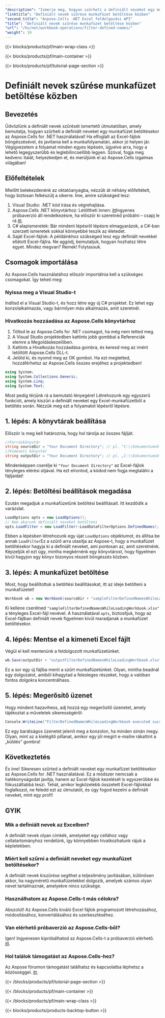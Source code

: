 ```yaml
---
"description": "Ismerje meg, hogyan szűrheti a definiált neveket egy munkafüzet betöltésekor az Aspose.Cells for .NET segítségével. Lépésről lépésre útmutató az Excel kezelésének javításához."
"linktitle": "Definiált nevek szűrése munkafüzet betöltése közben"
"second_title": "Aspose.Cells .NET Excel feldolgozási API"
"title": "Definiált nevek szűrése munkafüzet betöltése közben"
"url": "/hu/net/workbook-operations/filter-defined-names/"
"weight": 19
---
```


{{< blocks/products/pf/main-wrap-class >}}

{{< blocks/products/pf/main-container >}}

{{< blocks/products/pf/tutorial-page-section >}}

# Definiált nevek szűrése munkafüzet betöltése közben

## Bevezetés
Üdvözlünk a definiált nevek szűrését ismertető útmutatóban, amely bemutatja, hogyan szűrheti a definiált neveket egy munkafüzet betöltésekor az Aspose.Cells for .NET használatával! Ha elfoglalt az Excel-fájlok böngészésével, és javítania kell a munkafolyamatán, akkor jó helyen jár. Végigvezetem a folyamat minden egyes lépésén, ügyelve arra, hogy a lehető legegyszerűbb és leglebilincselőbb legyen. Szóval, fogja meg kedvenc italát, helyezkedjen el, és merüljünk el az Aspose.Cells izgalmas világában!
## Előfeltételek
Mielőtt belekezdenénk az oktatóanyagba, nézzük át néhány előfeltételt, hogy biztosan felkészülj a sikerre. Íme, amire szükséged lesz:
1. Visual Studio: .NET kód írása és végrehajtása.
2. Aspose.Cells .NET könyvtárhoz: Letöltheti innen: [itt](https://releases.aspose.com/cells/net/)Ingyenes próbaverzió áll rendelkezésre, ha először ki szeretnéd próbálni – csapj le rá [itt](https://releases.aspose.com/).
3. C# alapismeretek: Bár mindent lépésről lépésre elmagyarázok, a C#-ban szerzett ismeretek sokkal könnyebbé teszik az életedet.
4. Saját Excel-fájlok: A példáinkhoz szükséged lesz egy definiált nevekkel ellátott Excel-fájlra. Ne aggódj, bemutatjuk, hogyan hozhatsz létre egyet.
Mindez megvan? Remek! Folytassuk.
## Csomagok importálása
Az Aspose.Cells használatához először importálnia kell a szükséges csomagokat. Így teheti meg:
### Nyissa meg a Visual Studio-t
Indítsd el a Visual Studio-t, és hozz létre egy új C# projektet. Ez lehet egy konzolalkalmazás, vagy bármilyen más alkalmazás, amit szeretnél.
### Hivatkozás hozzáadása az Aspose.Cells könyvtárhoz
1. Töltsd le az Aspose.Cells for .NET csomagot, ha még nem tetted meg.
2. A Visual Studio projektedben kattints jobb gombbal a Referenciák elemre a Megoldáskezelőben.
3. Kattints a Hivatkozás hozzáadása gombra, és keresd meg az imént letöltött Aspose.Cells DLL-t.
4. Jelöld ki, és nyomd meg az OK gombot.
Ha ezt megtetted, hozzáférhetsz az Aspose.Cells összes erejéhez a projektedben!
```csharp
using System;
using System.Collections.Generic;
using System.Linq;
using System.Text;
```
Most pedig térjünk rá a bemutató lényegére! Létrehozunk egy egyszerű funkciót, amely kiszűri a definiált neveket egy Excel-munkafüzetből a betöltés során. Nézzük meg ezt a folyamatot lépésről lépésre.
## 1. lépés: A könyvtárak beállítása
Először is meg kell határoznia, hogy hol tárolja az összes fájlját.
```csharp
//Forráskönyvtár
string sourceDir = "Your Document Directory"; // pl. "C:\\Dokumentumok\\ExcelFájlok\\"
//Kimeneti könyvtár
string outputDir = "Your Document Directory"; // pl. „C:\\Dokumentumok\\ExcelFiles\\Kimenet\\”
```
Mindenképpen cserélje ki `"Your Document Directory"` az Excel-fájlok tényleges elérési útjával. Ha ezt elrontod, a kódod nem fogja megtalálni a fájljaidat!
## 2. lépés: Betöltési beállítások megadása
Ezután megadjuk a munkafüzetünk betöltési beállításait. Itt kezdődik a varázslat.
```csharp
LoadOptions opts = new LoadOptions();
// Nem akarunk definiált neveket betölteni
opts.LoadFilter = new LoadFilter(~LoadDataFilterOptions.DefinedNames);
```
Ebben a lépésben létrehozunk egy újat `LoadOptions` objektumot, és állítsa be annak `LoadFilter`Ez a szűrő arra utasítja az Aspose-t, hogy a munkafüzet betöltésekor hagyja ki a definiált neveket, ami pontosan az, amit szeretnénk. Képzeljük el ezt úgy, mintha megkérnénk egy könyvtárost, hogy figyelmen kívül hagyjon egy könyv bizonyos részeit böngészés közben.
## 3. lépés: A munkafüzet betöltése
Most, hogy beállítottuk a betöltési beállításokat, itt az ideje betölteni a munkafüzetet!
```csharp
Workbook wb = new Workbook(sourceDir + "sampleFilterDefinedNamesWhileLoadingWorkbook.xlsx", opts);
```
Ki kellene cserélned `"sampleFilterDefinedNamesWhileLoadingWorkbook.xlsx"` a tényleges Excel-fájl nevével. A használatával `opts`, biztosítjuk, hogy az Excel-fájlban definiált nevek figyelmen kívül maradjanak a munkafüzet betöltésekor.
## 4. lépés: Mentse el a kimeneti Excel fájlt
Végül el kell mentenünk a feldolgozott munkafüzetünket.
```csharp
wb.Save(outputDir + "outputFilterDefinedNamesWhileLoadingWorkbook.xlsx");
```
Ez a sor egy új fájlba menti a szűrt munkafüzetünket. Olyan, mintha beadnál egy dolgozatot, amiből kihagytad a felesleges részeket, hogy a valóban fontos dolgokra koncentrálhass.
## 5. lépés: Megerősítő üzenet
Hogy mindent hazavihess, adj hozzá egy megerősítő üzenetet, amely tájékoztat a műveletek sikerességéről:
```csharp
Console.WriteLine("FilterDefinedNamesWhileLoadingWorkbook executed successfully.");
```
Ez egy barátságos üzenetet jelenít meg a konzolon, ha minden simán megy. Olyan, mint az a kielégítő pillanat, amikor egy jól megírt e-mailre rákattint a „küldés” gombra!
## Következtetés
És íme! Sikeresen szűrted a definiált neveket egy munkafüzet betöltésekor az Aspose.Cells for .NET használatával. Ez a módszer nemcsak a hatékonyságodat javítja, hanem az Excel-fájlok kezelését is egyszerűbbé és fókuszáltabbá teszi. Tehát, amikor legközelebb összetett Excel-fájlokkal foglalkozol, ne feledd ezt az útmutatót, és úgy fogod kezelni a definiált neveket, mint egy profi!
## GYIK
### Mik a definiált nevek az Excelben?  
A definiált nevek olyan címkék, amelyeket egy cellához vagy cellatartományhoz rendelünk, így könnyebben hivatkozhatunk rájuk a képletekben.
### Miért kell szűrni a definiált neveket egy munkafüzet betöltésekor?  
A definiált nevek kiszűrése segíthet a teljesítmény javításában, különösen akkor, ha nagyméretű munkafüzetekkel dolgozik, amelyek számos olyan nevet tartalmaznak, amelyekre nincs szüksége.
### Használhatom az Aspose.Cells-t más célokra?  
Abszolút! Az Aspose.Cells kiváló Excel fájlok programozott létrehozásához, módosításához, konvertálásához és szerkesztéséhez.
### Van elérhető próbaverzió az Aspose.Cells-ből?  
Igen! Ingyenesen kipróbálhatod az Aspose.Cells-t a próbaverzió elérhető. [itt](https://releases.aspose.com/).
### Hol találok támogatást az Aspose.Cells-hez?  
Az Aspose fórumon támogatást találhatsz és kapcsolatba léphetsz a közösséggel. [itt](https://forum.aspose.com/c/cells/9).


{{< /blocks/products/pf/tutorial-page-section >}}

{{< /blocks/products/pf/main-container >}}

{{< /blocks/products/pf/main-wrap-class >}}

{{< blocks/products/products-backtop-button >}}